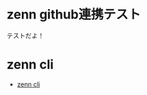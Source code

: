 # zenn github連携テスト
テストだよ！

# zenn cli
- [zenn cli](https://zenn.dev/zenn/articles/install-zenn-cli)
